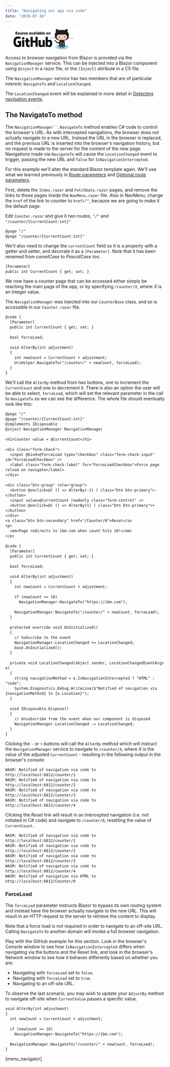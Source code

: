 ```yaml
---
title: "Navigating our app via code"
date: "2019-07-16"
---
```


[![GitHub](images/SourceLink.png)](https://github.com/mrpmorris/blazor-university/tree/master/src/Routing/NavigatingViaCode)

Access to browser navigation from Blazor is provided via the `NavigationManager` service.
This can be injected into a Blazor component using `@inject` in a razor file, or the `[Inject]` attribute in a CS file.

The `NavigationManager` service has two members that are of particular interest; `NavigateTo` and `LocationChanged`.

The `LocationChanged` event will be explained in more detail in [Detecting navigation events](/routing/detecting-navigation-events/).

## The NavigateTo method

The `NavigationManager``.NavigateTo` method enables C# code to control the browser's URL.
As with intercepted navigations, the browser does not actually navigate to a new URL.
Instead the URL in the browser is replaced, and the previous URL is inserted into the browser's navigation history,
but no request is made to the server for the content of the new page.
Navigations made via `NavigateTo` will cause the `LocationChanged` event to trigger,
passing the new URL and `false` for `IsNavigationIntercepted`.

For this example we'll alter the standard Blazor template again.
We'll use what we learned previously in [Route parameters](/routing/route-parameters/) and [Optional route parameters](/routing/optional-route-parameters/).

First, delete the `Index.razor` and `FetchData.razor` pages,
and remove the links to those pages inside the `NavMenu.razor` file.
Also in NavMenu, change the `href` of the link to counter to `href=""`, because we are going to make it the default page.

Edit `Counter.razor` and give it two routes, `"/"` and `"/counter/{CurrentCount:int}"`

```razor
@page "/"
@page "/counter/{CurrentCount:int}"
```

We'll also need to change the `currentCount` field so it is a property with a getter and setter, and decorate it as a `[Parameter]`.
Note that it has been renamed from _camelCase_ to _PascalCase_ too.

```razor
[Parameter]
public int CurrentCount { get; set; }
```

We now have a counter page that can be accessed either simply be reaching the main page of the app,
or by specifying `/counter/X`, where _X_ is an integer value.

The `NavigationManager` was injected into our `CounterBase` class, and so is accessible in our `Counter.razor` file.

```razor
@code {
  [Parameter]
  public int CurrentCount { get; set; }

  bool forceLoad;

  void AlterBy(int adjustment)
  {
    int newCount = CurrentCount + adjustment;
    UriHelper.NavigateTo("/counter/" + newCount, forceLoad);
  }
}
```

We'll call the `AlterBy` method from two buttons, one to increment the `CurrentCount` and one to decrement it.
There is also an option the user will be able to select, `forceLoad`,
which will set the relevant parameter in the call to `NavigateTo` so we can see the difference.
The whole file should eventually look like this:

```razor
@page "/"
@page "/counter/{CurrentCount:int}"
@implements IDisposable
@inject NavigationManager NavigationManager

<h1>Counter value = @CurrentCount</h1>

<div class="form-check">
  <input @bind=@forceLoad type="checkbox" class="form-check-input" id="ForceLoadCheckbox" />
  <label class="form-check-label" for="ForceLoadCheckbox">Force page reload on navigate</label>
</div>

<div class="btn-group" role="group">
  <button @onclick=@( () => AlterBy(-1) ) class="btn btn-primary">-</button>
  <input value=@CurrentCount readonly class="form-control" />
  <button @onclick=@( () => AlterBy(1) ) class="btn btn-primary">+</button>
</div>
<a class="btn btn-secondary" href="/Counter/0">Reset</a>
<p>
  <em>Page redirects to ibm.com when count hits 10!</em>
</p>

@code {
  [Parameter]
  public int CurrentCount { get; set; }

  bool forceLoad;

  void AlterBy(int adjustment)
  {
    int newCount = CurrentCount + adjustment;

    if (newCount >= 10)
      NavigationManager.NavigateTo("https://ibm.com");

    NavigationManager.NavigateTo("/counter/" + newCount, forceLoad);
  }

  protected override void OnInitialized()
  {
    // Subscribe to the event
    NavigationManager.LocationChanged += LocationChanged;
    base.OnInitialized();
  }

  private void LocationChanged(object sender, LocationChangedEventArgs e)
  {
    string navigationMethod = e.IsNavigationIntercepted ? "HTML" : "code";
    System.Diagnostics.Debug.WriteLine($"Notified of navigation via {navigationMethod} to {e.Location}");
  }

  void IDisposable.Dispose()
  {
    // Unsubscribe from the event when our component is disposed
    NavigationManager.LocationChanged -= LocationChanged;
  }
}
```

Clicking the `-` or `+` buttons will call the `AlterBy` method which will instruct the `NavigationManager` service to
navigate to `/counter/X`, where _X_ is the value of the adjusted `CurrentCount` - resulting in the following output in
the browser's console:

```console
WASM: Notified of navigation via code to http://localhost:6812/counter/1  
WASM: Notified of navigation via code to http://localhost:6812/counter/2  
WASM: Notified of navigation via code to http://localhost:6812/counter/3  
WASM: Notified of navigation via code to http://localhost:6812/counter/4
```

Clicking the _Reset_ link will result in an _Intercepted_ navigation (i.e. not initiated in C# code) and
navigate to `/counter/0`, resetting the value of `CurrentCount`.

```console {5}
WASM: Notified of navigation via code to http://localhost:6812/counter/1  
WASM: Notified of navigation via code to http://localhost:6812/counter/2  
WASM: Notified of navigation via code to http://localhost:6812/counter/3  
WASM: Notified of navigation via code to http://localhost:6812/counter/4  
WASM: Notified of navigation via HTML to http://localhost:6812/Counter/0
```

### ForceLoad

The `forceLoad` parameter instructs Blazor to bypass its own routing system and instead have the browser actually
navigate to the new URL.
This will result in an HTTP request to the server to retrieve the content to display.

Note that a force load is not required in order to navigate to an off-site URL.
Calling `NavigateTo` to another domain will invoke a full browser navigation.

Play with the GitHub example for this section.
Look in the browser's Console window to see how `IsNavigationIntercepted` differs when navigating via the buttons and
the Reset link, and look in the browser's Network window to see how it behaves differently based on whether you are:

- Navigating with `forceLoad` set to `false`.
- Navigating with `forceLoad` set to `true`.
- Navigating to an off-site URL.

To observe the last scenario, you may wish to update your `AdjustBy` method to navigate off-site when `CurrentValue`
passes a specific value.

```razor
void AlterBy(int adjustment)
{
  int newCount = CurrentCount + adjustment;

  if (newCount >= 10)
    NavigationManager.NavigateTo("https://ibm.com");

  NavigationManager.NavigateTo("/counter/" + newCount, forceLoad);
}
```

\[menu\_navigator\]
